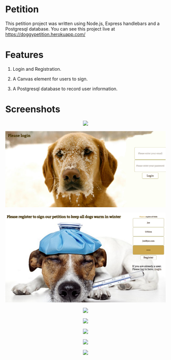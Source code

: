 # Petition
This petition project was written using Node.js, Express handlebars and a Postgresql database.
You can see this project live at https://doggypetition.herokuapp.com/

# Features

1. Login and Registration.

2. A Canvas element for users to sign.

3. A Postgresql database to record user information.

# Screenshots

<p align="center"><img src="public/screenshot1.png"></p>
<p align="center"><img src="public/screenshot2.png"></p>
<p align="center"><img src="public/screenshot3.png"></p>
<p align="center"><img src="public/screenshot4.png"></p>
<p align="center"><img src="public/screenshot5.png"></p>
<p align="center"><img src="public/screenshot6.png"></p>
<p align="center"><img src="public/screenshot7.png"></p>
<p align="center"><img src="public/screenshot8.png"></p>
